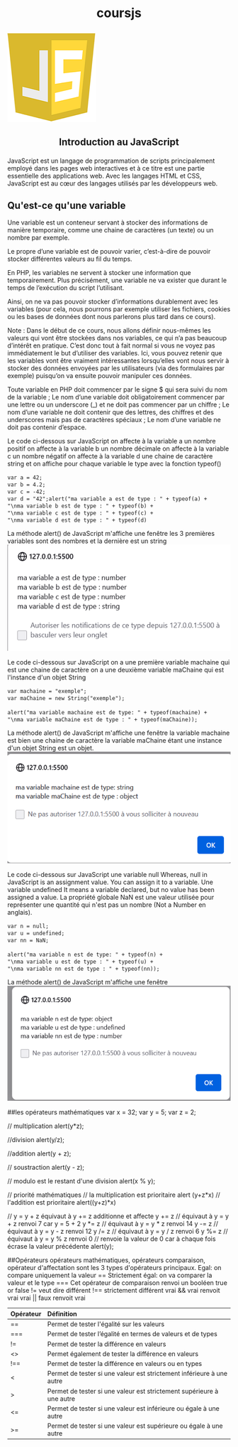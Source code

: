 # <p align ="center"> coursjs </p> 
![imageJavaScript](img/Javascript.png) 
 ## <p align ="center"> Introduction au JavaScript </p>  
 JavaScript est un langage de programmation de scripts principalement employé dans les pages web interactives et à ce titre est une partie essentielle des applications web. Avec les langages HTML et CSS, JavaScript est au cœur des langages utilisés par les développeurs web.



## Qu'est-ce qu'une variable
Une variable est un conteneur servant à stocker des informations de manière temporaire, comme une chaine de caractères (un texte) ou un nombre par exemple.

Le propre d’une variable est de pouvoir varier, c’est-à-dire de pouvoir stocker différentes valeurs au fil du temps.

En PHP, les variables ne servent à stocker une information que temporairement. Plus précisément, une variable ne va exister que durant le temps de l’exécution du script l’utilisant.

Ainsi, on ne va pas pouvoir stocker d’informations durablement avec les variables (pour cela, nous pourrons par exemple utiliser les fichiers, cookies ou les bases de données dont nous parlerons plus tard dans ce cours).

Note : Dans le début de ce cours, nous allons définir nous-mêmes les valeurs qui vont être stockées dans nos variables, ce qui n’a pas beaucoup d’intérêt en pratique. C’est donc tout à fait normal si vous ne voyez pas immédiatement le but d’utiliser des variables. Ici, vous pouvez retenir que les variables vont être vraiment intéressantes lorsqu’elles vont nous servir à stocker des données envoyées par les utilisateurs (via des formulaires par exemple) puisqu’on va ensuite pouvoir manipuler ces données.


Toute variable en PHP doit commencer par le signe $ qui sera suivi du nom de la variable ;
Le nom d’une variable doit obligatoirement commencer par une lettre ou un underscore (_) et ne doit pas commencer par un chiffre ;
Le nom d’une variable ne doit contenir que des lettres, des chiffres et des underscores mais pas de caractères spéciaux ;
Le nom d’une variable ne doit pas contenir d’espace.


Le code ci-dessous sur JavaScript
on affecte à la variable a un nombre positif
on affecte à la variable b un nombre décimale
on affecte à la variable c un nombre négatif
on affecte à la variable d une chaine de caractère string
et on affiche pour chaque variable le type avec la fonction typeof()
```
var a = 42;
var b = 4.2;
var c = -42;
var d = "42";alert("ma variable a est de type : " + typeof(a) +
"\nma variable b est de type : " + typeof(b) +
"\nma variable c est de type : " + typeof(c) +
"\nma variable d est de type : " + typeof(d)
```
La méthode alert() de JavaScript m'affiche une fenêtre
les 3 premières variables sont des nombres et la dernière est un string
![affichage](img/Capture.PNG)

Le code ci-dessous sur JavaScript
on a une première variable machaine qui est une chaine de caractère
on a une deuxième variable maChaine qui est l'instance d'un objet String
```
var machaine = "exemple";
var maChaine = new String("exemple");

alert("ma variable machaine est de type: " + typeof(machaine) + 
"\nma variable maChaine est de type : " + typeof(maChaine));

```
La méthode alert() de JavaScript m'affiche une fenêtre
la variable machaine est bien une chaine de caractère
la variable maChaine étant une instance d'un objet String est un objet.
![affichage](img/Capture2.PNG)

Le code ci-dessous sur  JavaScript
une variable null Whereas, null in JavaScript is an assignment value. You can assign it to a variable.
Une variable undefined It means a variable declared, but no value has been assigned a value.
La propriété globale NaN est une valeur utilisée pour représenter une quantité qui n'est pas un nombre (Not a Number en anglais).


```
var n = null;
var u = undefined;
var nn = NaN;

alert("ma variable n est de type: " + typeof(n) + 
"\nma variable u est de type : " + typeof(u) +
"\nma variable nn est de type : " + typeof(nn));
```
La méthode alert() de JavaScript m'affiche une fenêtre
![affichage](img/Capture3.PNG)

##les opérateurs mathématiques
var x = 32;
var y = 5;
var z = 2;

// multiplication
alert(y*z);

//division
alert(y/z);

//addition
alert(y + z);

// soustraction 
alert(y - z);

// modulo est le restant d'une division
alert(x % y);

// priorité mathématiques
// la multiplication est prioritaire
alert (y+z*x)
// l'addition est prioritaire
alert((y+z)*x)

// y = y + z équivaut à y += z additionne et affecte
y += z // équivaut à y = y + z renvoi 7 car y = 5 + 2
y *= z // équivaut à y = y * z renvoi 14
y -= z // équivaut à y = y - z renvoi 12
y /= z // équivaut à y = y / z renvoi 6
y %= z // équivaut à y = y % z renvoi 0
// renvoie la valeur de 0 car à chaque fois écrase la valeur précédente
alert(y);

##Opérateurs
opérateurs mathématiques, opérateurs comparaison, opérateur d'affectation sont les 3 types d'opérateurs principaux.
Egal: on compare uniquement la valeur ==
Strictement égal: on va comparer la valeur et le type ===
Cet opérateur de comparaison renvoi un booléen true or false
!= veut dire différent 
!== strictement différent
vrai && vrai renvoit vrai
vrai || faux renvoit vrai   

| Opérateur | Définition |
| :-------- | :---------|
| == | Permet de tester l'égalité sur les valeurs |
| === | Permet de tester l’égalité en termes de valeurs et de types |
| != | Permet de tester la différence en valeurs |
| <> | Permet également de tester la différence en valeurs |
| !== | Permet de tester la différence en valeurs ou en types |
| < | Permet de tester si une valeur est strictement inférieure à une autre
| > | Permet de tester si une valeur est strictement supérieure à une autre |
| <= | Permet de tester si une valeur est inférieure ou égale à une autre |
| >= | Permet de tester si une valeur est supérieure ou égale à une autre |

